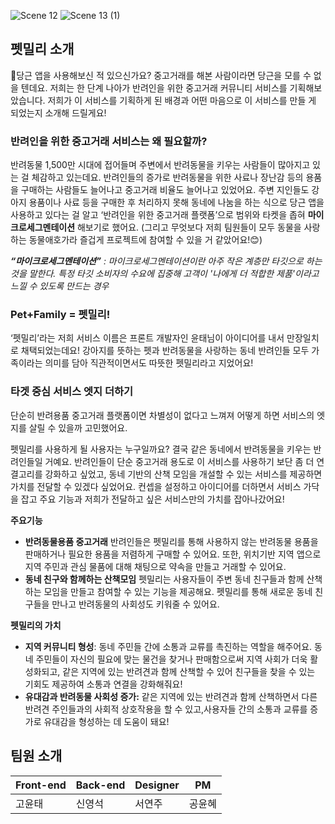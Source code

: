 ![Scene 12](https://github.com/yuntaengtaeng/pet/assets/94745651/7fcad1e0-4abb-4313-8945-1a01b4d441b1)
![Scene 13 (1)](https://github.com/yuntaengtaeng/pet/assets/94745651/f43e09c9-fab5-4f55-bf0d-38790045be70)

## 펫밀리 소개
🥕당근 앱을 사용해보신 적 있으신가요? 중고거래를 해본 사람이라면 당근을 모를 수 없을 텐데요. 저희는 한 단계 나아가 반려인을 위한 중고거래 커뮤니티 서비스를 기획해보았습니다. 저희가 이 서비스를 기획하게 된 배경과 어떤 마음으로 이 서비스를 만들 게 되었는지 소개해 드릴게요!

### 반려인을 위한 중고거래 서비스는 왜 필요할까?

반려동물 1,500만 시대에 접어들며 주변에서 반려동물을 키우는 사람들이 많아지고 있는 걸 체감하고 있는데요. 반려인들의 증가로 반려동물을 위한 사료나 장난감 등의 용품을 구매하는 사람들도 늘어나고 중고거래 비율도 늘어나고 있었어요. 주변 지인들도 강아지 용품이나 사료 등을 구매한 후 처리하지 못해 동네에 나눔을 하는 식으로 당근 앱을 사용하고 있다는 걸 알고 ‘반려인을 위한 중고거래 플랫폼’으로 범위와 타켓을 좁혀 **마이크로세그멘테이션** 해보기로 했어요. (그리고 무엇보다 저희 팀원들이 모두 동물을 사랑하는 동물애호가라 즐겁게 프로젝트에 참여할 수 있을 거 같았어요!😊)

***“마이크로세그멘테이션”**
: 마이크로세그멘테이션이란 아주 작은 계층만 타깃으로 하는 것을 말한다. 특정 타깃 소비자의 수요에 집중해 고객이 '나에게 더 적합한 제품'이라고 느낄 수 있도록 만드는 경우*

### Pet+Family = 펫밀리!

‘펫밀리’라는 저희 서비스 이름은 프론트 개발자인 윤태님이 아이디어를 내서 만장일치로 채택되었는데요! 강아지를 뜻하는 펫과 반려동물을 사랑하는 동네 반려인들 모두 가족이라는 의미를 담아 직관적이면서도 따뜻한 펫밀리라고 지었어요! 

### 타겟 중심 서비스 엣지 더하기

단순히 반려용품 중고거래 플랫폼이면 차별성이 없다고 느껴져 어떻게 하면 서비스의 엣지를 살릴 수 있을까 고민했어요. 

펫밀리를 사용하게 될 사용자는 누구일까요? 결국 같은 동네에서 반려동물을 키우는 반려인들일 거예요. 반려인들이 단순 중고거래 용도로 이 서비스를 사용하기 보단 좀 더 연결고리를 강화하고 싶었고, 동네 기반의 산책 모임을 개설할 수 있는 서비스를 제공하면 가치를 전달할 수 있겠다 싶었어요. 컨셉을 설정하고 아이디어를 더하면서 서비스 가닥을 잡고 주요 기능과 저희가 전달하고 싶은 서비스만의 가치를 잡아나갔어요!

**주요기능**

- **반려동물용품 중고거래**
반려인들은 펫밀리를 통해 사용하지 않는 반려동물 용품을 판매하거나 필요한 용품을 저렴하게 구매할 수 있어요. 또한, 위치기반 지역 앱으로 지역 주민과 관심 물품에 대해 채팅으로 약속을 만들고 거래할 수 있어요.
- **동네 친구와 함께하는 산책모임**
펫밀리는 사용자들이 주변 동네 친구들과 함께 산책하는 모임을 만들고 참여할 수 있는 기능을 제공해요. 펫밀리를 통해 새로운 동네 친구들을 만나고 반려동물의 사회성도 키워줄 수 있어요.

**펫밀리의 가치**

- **지역 커뮤니티 형성**: 동네 주민들 간에 소통과 교류를 촉진하는 역할을 해주어요. 동네 주민들이 자신의 필요에 맞는 물건을 찾거나 판매함으로써 지역 사회가 더욱 활성화되고, 같은 지역에 있는 반려견과 함께 산책할 수 있어 친구들을 찾을 수 있는 기회도 제공하여 소통과 연결을 강화해줘요!
- **유대감과 반려동물 사회성 증가:** 같은 지역에 있는 반려견과 함께 산책하면서 다른 반려견 주인들과의 사회적 상호작용을 할 수 있고,사용자들 간의 소통과 교류를 증가로 유대감을 형성하는 데 도움이 돼요!

## 팀원 소개
|Front-end|Back-end|Designer|PM|
|---|---|---|---|
|고윤태|신영석|서연주|공윤혜|
